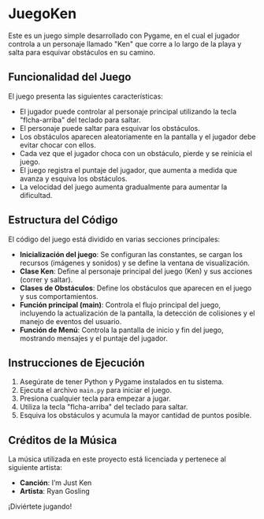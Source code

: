 # JuegoKen
Este es un juego simple desarrollado con Pygame, en el cual el jugador controla a un personaje llamado "Ken" que corre a lo largo de la playa y salta para esquivar obstáculos en su camino.
## Funcionalidad del Juego

El juego presenta las siguientes características:

- El jugador puede controlar al personaje principal utilizando la tecla "flcha-arriba" del teclado para saltar.
- El personaje puede saltar para esquivar los obstáculos.
- Los obstáculos aparecen aleatoriamente en la pantalla y el jugador debe evitar chocar con ellos.
- Cada vez que el jugador choca con un obstáculo, pierde y se reinicia el juego.
- El juego registra el puntaje del jugador, que aumenta a medida que avanza y esquiva los obstáculos.
- La velocidad del juego aumenta gradualmente para aumentar la dificultad.

## Estructura del Código

El código del juego está dividido en varias secciones principales:

- **Inicialización del juego**: Se configuran las constantes, se cargan los recursos (imágenes y sonidos) y se define la ventana de visualización.
- **Clase Ken**: Define al personaje principal del juego (Ken) y sus acciones (correr y saltar).
- **Clases de Obstáculos**: Define los obstáculos que aparecen en el juego y sus comportamientos.
- **Función principal (main)**: Controla el flujo principal del juego, incluyendo la actualización de la pantalla, la detección de colisiones y el manejo de eventos del usuario.
- **Función de Menú**: Controla la pantalla de inicio y fin del juego, mostrando mensajes y el puntaje del jugador.

## Instrucciones de Ejecución

1. Asegúrate de tener Python y Pygame instalados en tu sistema.
2. Ejecuta el archivo `main.py` para iniciar el juego.
3. Presiona cualquier tecla para empezar a jugar.
4. Utiliza la tecla "flcha-arriba" del teclado para saltar.
5. Esquiva los obstáculos y acumula la mayor cantidad de puntos posible.

## Créditos de la Música

La música utilizada en este proyecto está licenciada y pertenece al siguiente artista:
- **Canción**: I’m Just Ken
- **Artista**: Ryan Gosling

¡Diviértete jugando!
